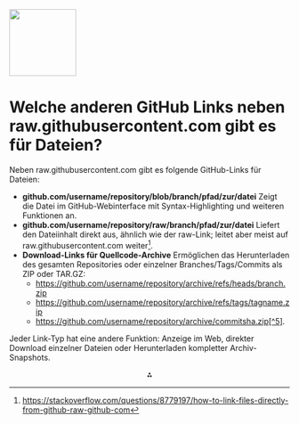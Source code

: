 <img src="https://r2cdn.perplexity.ai/pplx-full-logo-primary-dark%402x.png" class="logo" width="120"/>

# Welche anderen GitHub Links neben raw.githubusercontent.com gibt es für Dateien?

Neben raw.githubusercontent.com gibt es folgende GitHub-Links für Dateien:

- **github.com/username/repository/blob/branch/pfad/zur/datei**
Zeigt die Datei im GitHub-Webinterface mit Syntax-Highlighting und weiteren Funktionen an.
- **github.com/username/repository/raw/branch/pfad/zur/datei**
Liefert den Dateiinhalt direkt aus, ähnlich wie der raw-Link; leitet aber meist auf raw.githubusercontent.com weiter[^2].
- **Download-Links für Quellcode-Archive**
Ermöglichen das Herunterladen des gesamten Repositories oder einzelner Branches/Tags/Commits als ZIP oder TAR.GZ:
    - https://github.com/username/repository/archive/refs/heads/branch.zip
    - https://github.com/username/repository/archive/refs/tags/tagname.zip
    - https://github.com/username/repository/archive/commitsha.zip[^5].

Jeder Link-Typ hat eine andere Funktion: Anzeige im Web, direkter Download einzelner Dateien oder Herunterladen kompletter Archiv-Snapshots.

<div style="text-align: center">⁂</div>

[^1]: https://www.reddit.com/r/PinoyProgrammer/comments/15237oi/what_are_those_other_files_included_in_your/?tl=de

[^2]: https://stackoverflow.com/questions/8779197/how-to-link-files-directly-from-github-raw-github-com

[^3]: https://github.com/processing/processing-web-archive/issues/452

[^4]: https://docs.github.com/de/enterprise-cloud@latest/repositories/creating-and-managing-repositories/repository-limits

[^5]: https://docs.github.com/de/repositories/working-with-files/using-files/downloading-source-code-archives

[^6]: https://forum.iobroker.net/topic/3778/yet-another-homekit-adapter/50?lang=en-GB

[^7]: https://www.reddit.com/r/github/comments/1de728s/how_to_search_raw_file_link_from_a_github_repo/?tl=de

[^8]: https://docs.github.com/de/repositories/creating-and-managing-repositories/cloning-a-repository

